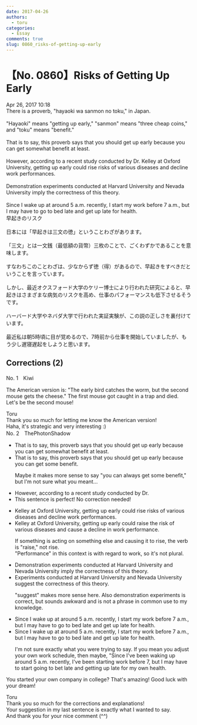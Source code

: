 ```yaml
---
date: 2017-04-26
authors:
  - toru
categories:
  - Essay
comments: true
slug: 0860_risks-of-getting-up-early
---
```


# 【No. 0860】Risks of Getting Up Early
<div class="date">Apr 26, 2017 10:18</div>
<div id="post"><div id="body_show_ori">
There is a proverb, "hayaoki wa sanmon no toku," in Japan.<br/><br/>"Hayaoki" means "getting up early," "sanmon" means "three cheap coins," and "toku" means "benefit."<br/><br/>That is to say, this proverb says that you should get up early because you can get somewhat benefit at least.<br/><br/>However, according to a recent study conducted by Dr. Kelley at Oxford University, getting up early could rise risks of various diseases and decline work performances.<br/><br/>Demonstration experiments conducted at Harvard University and Nevada University imply the correctness of this theory.<br/><br/>Since I wake up at around 5 a.m. recently, I start my work before 7 a.m., but I may have to go to bed late and get up late for health.
</div></div>

<!-- more -->

<div id="post_ja"><div id="body_show_mo">
早起きのリスク<br/><br/>日本には「早起きは三文の徳」ということわざがあります。<br/><br/>「三文」とは一文銭（最低額の貨幣）三枚のことで、ごくわずかであることを意味します。<br/><br/>すなわちこのことわざは、少なからず徳（得）があるので、早起きをすべきだということを言っています。<br/><br/>しかし、最近オクスフォード大学のケリー博士により行われた研究によると、早起きはさまざまな病気のリスクを高め、仕事のパフォーマンスも低下させるそうです。<br/><br/>ハーバード大学やネバダ大学で行われた実証実験が、この説の正しさを裏付けています。<br/><br/>最近私は朝5時頃に目が覚めるので、7時前から仕事を開始していましたが、もう少し遅寝遅起をしようと思います。
</div></div>

## Corrections (2)
<div id="block"><div class="first_name"> No. 1　<span class="just_name">Kiwi</span></div><div id="block2">
<p class="comment_small">
 The American version is: "The early bird catches the worm, but the second mouse gets the cheese." The first mouse got caught in a trap and died. Let's be the second mouse!
</p>

</div><div class="name"><span class="just_name">Toru</span><br>
Thank you so much for letting me know the American version!<br/>Haha, it's strategic and very interesting :)
</div>
</div>
<div id="block"><div class="first_name"> No. 2　<span class="just_name">ThePhotonShadow</span></div><div id="block2">
<ul class="correction_field">
<li class="incorrect">That is to say, this proverb says that you should get up early because you can get somewhat benefit at least.</li>
<li class="corrected correct">
That is to say, this proverb says that you should get up early because you can get some benefit.
<p class="correction_comment">Maybe it makes more sense to say "you can always get some benefit," but I'm not sure what you meant...</p>
</li>
</ul>
<ul class="correction_field">
<li class="incorrect">However, according to a recent study conducted by Dr.</li>
<li class="corrected perfect">This sentence is perfect! No correction needed!</li>
</ul>
<ul class="correction_field">
<li class="incorrect">Kelley at Oxford University, getting up early could rise risks of various diseases and decline work performances.</li>
<li class="corrected correct">
Kelley at Oxford University, getting up early could raise the risk of various diseases and cause a decline in work performance.
<p class="correction_comment">If something is acting on something else and causing it to rise, the verb is "raise," not rise. <br/>"Performance" in this context is with regard to work, so it's not plural.</p>
</li>
</ul>
<ul class="correction_field">
<li class="incorrect">Demonstration experiments conducted at Harvard University and Nevada University imply the correctness of this theory.</li>
<li class="corrected correct">
Experiments conducted at Harvard University and Nevada University suggest the correctness of this theory.
<p class="correction_comment">"suggest" makes more sense here. Also demonstration experiments is correct, but sounds awkward and is not a phrase in common use to my knowledge.</p>
</li>
</ul>
<ul class="correction_field">
<li class="incorrect">Since I wake up at around 5 a.m. recently, I start my work before 7 a.m., but I may have to go to bed late and get up late for health.</li>
<li class="corrected correct">
Since I wake up at around 5 a.m. recently, I start my work before 7 a.m., but I may have to go to bed late and get up late for health.
<p class="correction_comment">I'm not sure exactly what you were trying to say. If you mean you adjust your own work schedule, then maybe, "Since I've been waking up around 5 a.m. recently, I've been starting work before 7, but I may have to start going to bet late and getting up late for my own health.</p>
</li>
</ul>
<p class="comment_small">
 You started your own company in college? That's amazing! Good luck with your dream!
</p>

</div><div class="name"><span class="just_name">Toru</span><br>
Thank you so much for the corrections and explanations!<br/>Your suggestion in my last sentence is exactly what I wanted to say.<br/>And thank you for your nice comment (^^)
</div>
</div>
